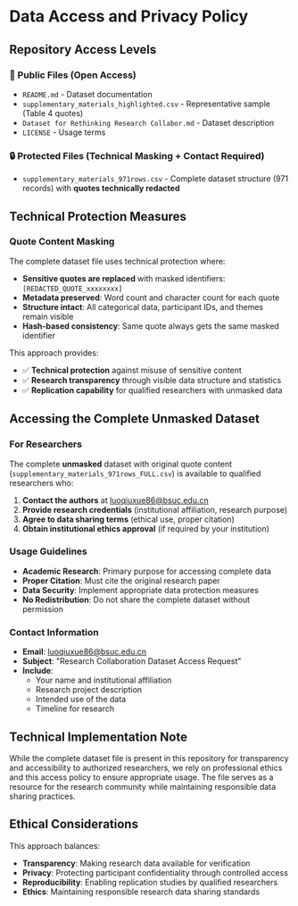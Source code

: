# Data Access and Privacy Policy

## Repository Access Levels

### 📂 Public Files (Open Access)
- `README.md` - Dataset documentation
- `supplementary_materials_highlighted.csv` - Representative sample (Table 4 quotes)
- `Dataset for Rethinking Research Collabor.md` - Dataset description
- `LICENSE` - Usage terms

### 🔒 Protected Files (Technical Masking + Contact Required)  
- `supplementary_materials_971rows.csv` - Complete dataset structure (971 records) with **quotes technically redacted**

## Technical Protection Measures

### Quote Content Masking
The complete dataset file uses technical protection where:
- **Sensitive quotes are replaced** with masked identifiers: `[REDACTED_QUOTE_xxxxxxxx]`
- **Metadata preserved**: Word count and character count for each quote
- **Structure intact**: All categorical data, participant IDs, and themes remain visible
- **Hash-based consistency**: Same quote always gets the same masked identifier

This approach provides:
- ✅ **Technical protection** against misuse of sensitive content
- ✅ **Research transparency** through visible data structure and statistics
- ✅ **Replication capability** for qualified researchers with unmasked data

## Accessing the Complete Unmasked Dataset

### For Researchers
The complete **unmasked** dataset with original quote content (`supplementary_materials_971rows_FULL.csv`) is available to qualified researchers who:

1. **Contact the authors** at luoqiuxue86@bsuc.edu.cn
2. **Provide research credentials** (institutional affiliation, research purpose)
3. **Agree to data sharing terms** (ethical use, proper citation)
4. **Obtain institutional ethics approval** (if required by your institution)

### Usage Guidelines
- **Academic Research**: Primary purpose for accessing complete data
- **Proper Citation**: Must cite the original research paper
- **Data Security**: Implement appropriate data protection measures
- **No Redistribution**: Do not share the complete dataset without permission

### Contact Information
- **Email**: luoqiuxue86@bsuc.edu.cn
- **Subject**: "Research Collaboration Dataset Access Request"
- **Include**: 
  - Your name and institutional affiliation
  - Research project description
  - Intended use of the data
  - Timeline for research

## Technical Implementation Note
While the complete dataset file is present in this repository for transparency and accessibility to authorized researchers, we rely on professional ethics and this access policy to ensure appropriate usage. The file serves as a resource for the research community while maintaining responsible data sharing practices.

## Ethical Considerations
This approach balances:
- **Transparency**: Making research data available for verification
- **Privacy**: Protecting participant confidentiality through controlled access
- **Reproducibility**: Enabling replication studies by qualified researchers
- **Ethics**: Maintaining responsible research data sharing standards

